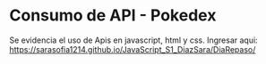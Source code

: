 # **Consumo de API - Pokedex**
Se evidencia el uso de Apis en javascript, html y css.
Ingresar aqui:
https://sarasofia1214.github.io/JavaScript_S1_DiazSara/DiaRepaso/
